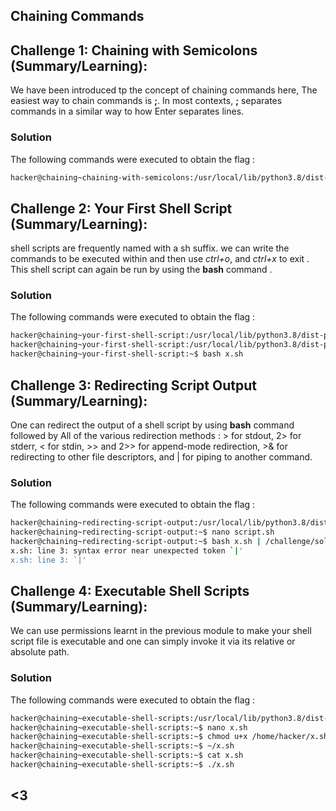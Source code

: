 ## Chaining Commands 


## Challenge 1: Chaining with Semicolons (Summary/Learning):
We have been introduced tp the concept of chaining commands here, The easiest way to chain commands is **;**. In most contexts, **;** separates commands in a similar way to how Enter separates lines.
### Solution 
The following commands were executed to obtain the flag :
```bash 
hacker@chaining~chaining-with-semicolons:/usr/local/lib/python3.8/dist-packages/pwnlib/flag$ /challenge/pwn ; /challenge/college
```


## Challenge 2: Your First Shell Script (Summary/Learning):  
shell scripts are frequently named with a sh suffix. 
we can write the commands to be executed within and then use *ctrl+o*, and *ctrl+x* to exit . This shell script can again be run by using the **bash** command . 
### Solution 
The following commands were executed to obtain the flag :
```bash 
hacker@chaining~your-first-shell-script:/usr/local/lib/python3.8/dist-packages/pwnlib/flag$ nano x.sh
hacker@chaining~your-first-shell-script:/usr/local/lib/python3.8/dist-packages/pwnlib/flag$ cd ~
hacker@chaining~your-first-shell-script:~$ bash x.sh
```


## Challenge 3: Redirecting Script Output (Summary/Learning): 
One can redirect the output of a shell script by using **bash** command followed by All of the various redirection methods : > for stdout, 2> for stderr, < for stdin, >> and 2>> for append-mode redirection, >& for redirecting to other file descriptors, and | for piping to another command.
### Solution 
The following commands were executed to obtain the flag :
```bash 
hacker@chaining~redirecting-script-output:/usr/local/lib/python3.8/dist-packages/pwnlib/flag$ cd ~
hacker@chaining~redirecting-script-output:~$ nano script.sh
hacker@chaining~redirecting-script-output:~$ bash x.sh | /challenge/solve
x.sh: line 3: syntax error near unexpected token `|'
x.sh: line 3: `|'
``` 


## Challenge 4: Executable Shell Scripts (Summary/Learning):  
We can use permissions learnt in the previous module to make your shell script file is executable and one can simply invoke it via its relative or absolute path.
### Solution 
The following commands were executed to obtain the flag :
```bash 
hacker@chaining~executable-shell-scripts:/usr/local/lib/python3.8/dist-packages/pwnlib/flag$ cd ~
hacker@chaining~executable-shell-scripts:~$ nano x.sh
hacker@chaining~executable-shell-scripts:~$ chmod u+x /home/hacker/x.sh
hacker@chaining~executable-shell-scripts:~$ ~/x.sh
hacker@chaining~executable-shell-scripts:~$ cat x.sh
hacker@chaining~executable-shell-scripts:~$ ./x.sh
```
## <3